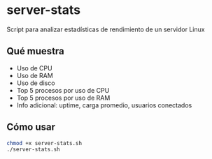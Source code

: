 # server-stats
Script para analizar estadísticas de rendimiento de un servidor Linux

## Qué muestra

- Uso de CPU
- Uso de RAM
- Uso de disco
- Top 5 procesos por uso de CPU
- Top 5 procesos por uso de RAM
- Info adicional: uptime, carga promedio, usuarios conectados

## Cómo usar

```bash
chmod +x server-stats.sh
./server-stats.sh
